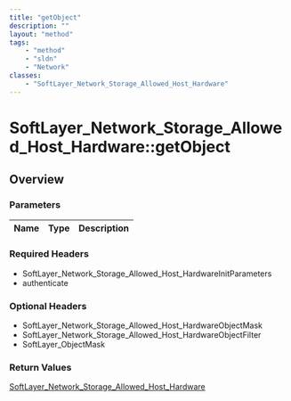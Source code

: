 ```yaml
---
title: "getObject"
description: ""
layout: "method"
tags:
    - "method"
    - "sldn"
    - "Network"
classes:
    - "SoftLayer_Network_Storage_Allowed_Host_Hardware"
---
```

# SoftLayer_Network_Storage_Allowed_Host_Hardware::getObject
## Overview 


### Parameters 
|Name | Type | Description |
| --- | --- | --- |


### Required Headers
* SoftLayer_Network_Storage_Allowed_Host_HardwareInitParameters
* authenticate

### Optional Headers
* SoftLayer_Network_Storage_Allowed_Host_HardwareObjectMask
* SoftLayer_Network_Storage_Allowed_Host_HardwareObjectFilter
* SoftLayer_ObjectMask

### Return Values
<a href='/reference/datatypes/SoftLayer_Network_Storage_Allowed_Host_Hardware'>SoftLayer_Network_Storage_Allowed_Host_Hardware </a>

